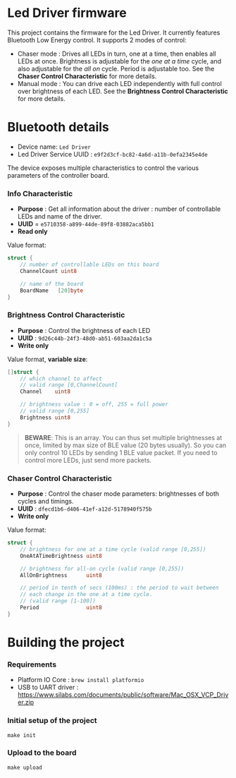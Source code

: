 # Led Driver firmware

This project contains the firmware for the Led Driver. It currently features Bluetooth Low Energy control. It supports 2 modes of control:

* Chaser mode : Drives all LEDs in turn, one at a time, then enables all LEDs at once. Brightness is adjustable for the _one at a time_ cycle, and also adjustable for the _all on_ cycle. Period is adjustable too. See the **Chaser Control Characteristic** for more details.
* Manual mode : You can drive each LED independently with full control over brightness of each LED. See the **Brightness Control Characteristic** for more details.

# Bluetooth details

* Device name: `Led Driver`
* Led Driver Service UUID : `e9f2d3cf-bc82-4a6d-a11b-0efa2345e4de`

The device exposes multiple characteristics to control the various parameters of the controller board.

### Info Characteristic

* **Purpose** : Get all information about the driver : number of controllable LEDs and name of the driver.
* **UUID** = `e5710358-a899-44de-89f8-03882aca5bb1`
* **Read only**

Value format:

```go
struct {
    // number of controllable LEDs on this board
    ChannelCount uint8

    // name of the board
    BoardName   [20]byte
}
```

### Brightness Control Characteristic

* **Purpose** : Control the brightness of each LED
* **UUID** : `9d26c44b-24f3-48d0-ab51-603aa2da1c5a`
* **Write only**

Value format, **variable size**:

```go
[]struct {
    // which channel to affect
    // valid range [0,ChannelCount[
    Channel    uint8

    // brightness value : 0 = off, 255 = full power
    // valid range [0,255]
    Brightness uint8
}
```

> **BEWARE**: This is an array. You can thus set multiple brightnesses at once, limited by max size of BLE value (20 bytes usually). So you can only control 10 LEDs by sending 1 BLE value packet. If you need to control more LEDs, just send more packets.

### Chaser Control Characteristic

* **Purpose** : Control the chaser mode parameters: brightnesses of both cycles and timings.
* **UUID** : `dfecd1b6-d406-41ef-a12d-5178940f575b`
* **Write only**

Value format:

```go
struct {
    // brightness for one at a time cycle (valid range [0,255])
    OneAtATimeBrightness uint8

    // brightness for all-on cycle (valid range [0,255])
    AllOnBrightness      uint8

    // period in tenth of secs (100ms) : the period to wait between
    // each change in the one at a time cycle.
    // (valid range [1-100])
    Period               uint8
}
```

# Building the project

### Requirements

* Platform IO Core : `brew install platformio`
* USB to UART driver :
  https://www.silabs.com/documents/public/software/Mac_OSX_VCP_Driver.zip

### Initial setup of the project

    make init

### Upload to the board

    make upload
